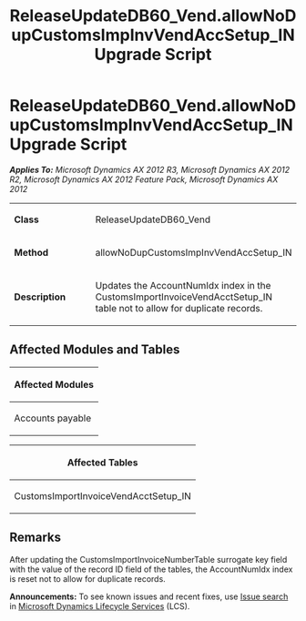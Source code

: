 ﻿---
title: ReleaseUpdateDB60_Vend.allowNoDupCustomsImpInvVendAccSetup_IN Upgrade Script
TOCTitle: ReleaseUpdateDB60_Vend.allowNoDupCustomsImpInvVendAccSetup_IN Upgrade Script
ms:assetid: 9e66d0ec-c22d-4e3e-8941-be2d17f2a735
ms:mtpsurl: https://msdn.microsoft.com/en-us/library/JJ736647(v=AX.60)
ms:contentKeyID: 49710088
ms.date: 05/18/2015
mtps_version: v=AX.60
---

# ReleaseUpdateDB60\_Vend.allowNoDupCustomsImpInvVendAccSetup\_IN Upgrade Script 


_**Applies To:** Microsoft Dynamics AX 2012 R3, Microsoft Dynamics AX 2012 R2, Microsoft Dynamics AX 2012 Feature Pack, Microsoft Dynamics AX 2012_

<table>
<colgroup>
<col style="width: 50%" />
<col style="width: 50%" />
</colgroup>
<tbody>
<tr class="odd">
<td><p><strong>Class</strong></p></td>
<td><p>ReleaseUpdateDB60_Vend</p></td>
</tr>
<tr class="even">
<td><p><strong>Method</strong></p></td>
<td><p>allowNoDupCustomsImpInvVendAccSetup_IN</p></td>
</tr>
<tr class="odd">
<td><p><strong>Description</strong></p></td>
<td><p>Updates the AccountNumIdx index in the CustomsImportInvoiceVendAcctSetup_IN table not to allow for duplicate records.</p></td>
</tr>
</tbody>
</table>


## Affected Modules and Tables

<table>
<colgroup>
<col style="width: 100%" />
</colgroup>
<thead>
<tr class="header">
<th><p>Affected Modules</p></th>
</tr>
</thead>
<tbody>
<tr class="odd">
<td><p>Accounts payable</p></td>
</tr>
</tbody>
</table>


<table>
<colgroup>
<col style="width: 100%" />
</colgroup>
<thead>
<tr class="header">
<th><p>Affected Tables</p></th>
</tr>
</thead>
<tbody>
<tr class="odd">
<td><p>CustomsImportInvoiceVendAcctSetup_IN</p></td>
</tr>
</tbody>
</table>


## Remarks

After updating the CustomsImportInvoiceNumberTable surrogate key field with the value of the record ID field of the tables, the AccountNumIdx index is reset not to allow for duplicate records.

  
**Announcements:** To see known issues and recent fixes, use [Issue search](http://go.microsoft.com/fwlink/?linkid=389258) in [Microsoft Dynamics Lifecycle Services](http://go.microsoft.com/fwlink/?linkid=306505) (LCS).

